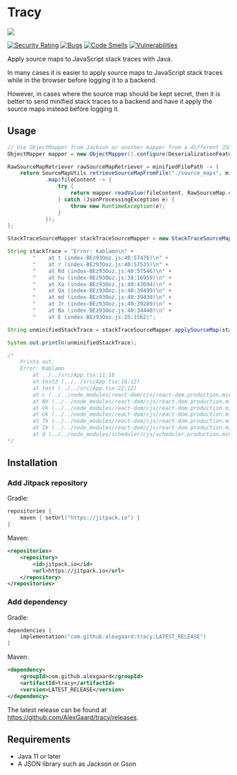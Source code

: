 # Tracy

[![](https://jitpack.io/v/AlexGaard/tracy.svg)](https://jitpack.io/#AlexGaard/tracy)

[![Security Rating](https://sonarcloud.io/api/project_badges/measure?project=AlexGaard_tracy&metric=security_rating)](https://sonarcloud.io/summary/new_code?id=AlexGaard_tracy) [![Bugs](https://sonarcloud.io/api/project_badges/measure?project=AlexGaard_tracy&metric=bugs)](https://sonarcloud.io/summary/new_code?id=AlexGaard_tracy) [![Code Smells](https://sonarcloud.io/api/project_badges/measure?project=AlexGaard_tracy&metric=code_smells)](https://sonarcloud.io/summary/new_code?id=AlexGaard_tracy) [![Vulnerabilities](https://sonarcloud.io/api/project_badges/measure?project=AlexGaard_tracy&metric=vulnerabilities)](https://sonarcloud.io/summary/new_code?id=AlexGaard_tracy)

Apply source maps to JavaScript stack traces with Java.

In many cases it is easier to apply source maps to JavaScript stack traces while in the browser before logging it to a backend.

However, in cases where the source map should be kept secret, then it is better to send minified stack traces to a backend and have 
it apply the source maps instead before logging it.

## Usage

```java
// Use ObjectMapper from Jackson or another mapper from a different JSON library
ObjectMapper mapper = new ObjectMapper().configure(DeserializationFeature.FAIL_ON_UNKNOWN_PROPERTIES, false);

RawSourceMapRetriever rawSourceMapRetriever = minifiedFilePath -> {
    return SourceMapUtils.retrieveSourceMapFromFile("./source_maps", minifiedFilePath)
            .map(fileContent -> {
                try {
                    return mapper.readValue(fileContent, RawSourceMap.class);
                } catch (JsonProcessingException e) {
                    throw new RuntimeException(e);
                }
            });
};

StackTraceSourceMapper stackTraceSourceMapper = new StackTraceSourceMapper(rawSourceMapRetriever);

String stackTrace = "Error: Kablamo\n" +
        "    at t (index-BEz93Ooz.js:40:57476)\n" +
        "    at r (index-BEz93Ooz.js:40:57535)\n" +
        "    at Rd (index-BEz93Ooz.js:40:57546)\n" +
        "    at hu (index-BEz93Ooz.js:38:16959)\n" +
        "    at Xa (index-BEz93Ooz.js:40:43694)\n" +
        "    at Qa (index-BEz93Ooz.js:40:39499)\n" +
        "    at md (index-BEz93Ooz.js:40:39430)\n" +
        "    at Jr (index-BEz93Ooz.js:40:39289)\n" +
        "    at Ba (index-BEz93Ooz.js:40:34440)\n" +
        "    at E (index-BEz93Ooz.js:25:1562)";

String unminifiedStackTrace = stackTraceSourceMapper.applySourceMap(stackTrace);

System.out.println(unminifiedStackTrace);

/*
    Prints out:
    Error: Kablamo
        at ../../src/App.tsx:11:18
        at test2 (../../src/App.tsx:18:12)
        at test (../../src/App.tsx:22:12)
        at c (../../node_modules/react-dom/cjs/react-dom.production.min.js:160:136)
        at Nh (../../node_modules/react-dom/cjs/react-dom.production.min.js:289:336)
        at Vk (../../node_modules/react-dom/cjs/react-dom.production.min.js:279:388)
        at Uk (../../node_modules/react-dom/cjs/react-dom.production.min.js:279:319)
        at Tk (../../node_modules/react-dom/cjs/react-dom.production.min.js:279:179)
        at Ik (../../node_modules/react-dom/cjs/react-dom.production.min.js:267:208)
        at d (../../node_modules/scheduler/cjs/scheduler.production.min.js:13:202)
*/
```

## Installation

### Add Jitpack repository

Gradle:
```kotlin
repositories {
	maven { setUrl("https://jitpack.io") }
}
```

Maven:
```xml
<repositories>
    <repository>
        <id>jitpack.io</id>
        <url>https://jitpack.io</url>
    </repository>
</repositories>
```

### Add dependency
Gradle:
```kotlin
dependencies {
	implementation("com.github.alexgaard:tracy:LATEST_RELEASE")
}
```

Maven:
```xml
<dependency>
    <groupId>com.github.alexgaard</groupId>
    <artifactId>tracy</artifactId>
    <version>LATEST_RELEASE</version>
</dependency>
```

The latest release can be found at https://github.com/AlexGaard/tracy/releases.


## Requirements

* Java 11 or later
* A JSON library such as Jackson or Gson